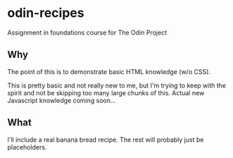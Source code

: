 # odin-recipes

Assignment in foundations course for The Odin Project

## Why

The point of this is to demonstrate basic HTML knowledge (w/o CSS).

This is pretty basic and not really new to me, but I'm trying to keep
with the spirit and not be skipping too many large chunks of
this. Actual new Javascript knowledge coming soon...

## What

I'll include a real banana bread recipe. The rest will probably just
be placeholders.
